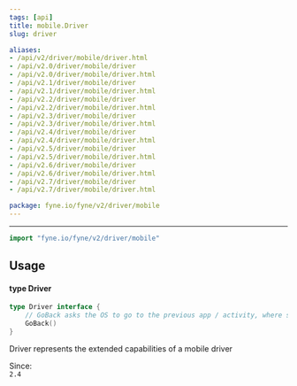 ```yaml
---
tags: [api]
title: mobile.Driver
slug: driver

aliases:
- /api/v2/driver/mobile/driver.html
- /api/v2.0/driver/mobile/driver
- /api/v2.0/driver/mobile/driver.html
- /api/v2.1/driver/mobile/driver
- /api/v2.1/driver/mobile/driver.html
- /api/v2.2/driver/mobile/driver
- /api/v2.2/driver/mobile/driver.html
- /api/v2.3/driver/mobile/driver
- /api/v2.3/driver/mobile/driver.html
- /api/v2.4/driver/mobile/driver
- /api/v2.4/driver/mobile/driver.html
- /api/v2.5/driver/mobile/driver
- /api/v2.5/driver/mobile/driver.html
- /api/v2.6/driver/mobile/driver
- /api/v2.6/driver/mobile/driver.html
- /api/v2.7/driver/mobile/driver
- /api/v2.7/driver/mobile/driver.html

package: fyne.io/fyne/v2/driver/mobile
---
```



---
```go
import "fyne.io/fyne/v2/driver/mobile"
```

## Usage

#### type Driver

```go
type Driver interface {
	// GoBack asks the OS to go to the previous app / activity, where supported
	GoBack()
}
```

Driver represents the extended capabilities of a mobile driver


<div class="since">Since: <code>
2.4</code></div>
